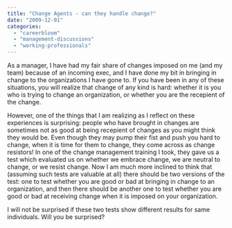 ```yaml
---
title: "Change Agents - can they handle change?"
date: "2009-12-01"
categories: 
  - "careerbloom"
  - "management-discussions"
  - "working-professionals"
---
```


As a manager, I have had my fair share of changes imposed on me (and my team) because of an incoming exec, and I have done my bit in bringing in change to the organizations I have gone to. If you have been in any of these situations, you will realize that change of any kind is hard: whether it is you who is trying to change an organization, or whether you are the recepient of the change.

However, one of the things that I am realizing as I reflect on these experiences is surprising: people who have brought in changes are sometimes not as good at being recepient of changes as you might think they would be. Even though they may pump their fist and push you hard to change, when it is time for them to change, they come across as change resistors! In one of the change management training I took, they gave us a test which evaluated us on whether we embrace change, we are neutral to change, or we resist change. Now I am much more inclined to think that (assuming such tests are valuable at all) there should be two versions of the test: one to test whether you are good or bad at bringing in change to an organization, and then there should be another one to test whether you are good or bad at receiving change when it is imposed on your organization.

I will not be surprised if these two tests show different results for same individuals. Will you be surprised?
